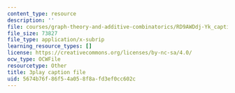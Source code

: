 ```yaml
---
content_type: resource
description: ''
file: courses/graph-theory-and-additive-combinatorics/RD9AWDdj-Yk_captions.vtt
file_size: 73827
file_type: application/x-subrip
learning_resource_types: []
license: https://creativecommons.org/licenses/by-nc-sa/4.0/
ocw_type: OCWFile
resourcetype: Other
title: 3play caption file
uid: 5674b76f-86f5-4a05-8f8a-fd3ef0cc602c
---
```

